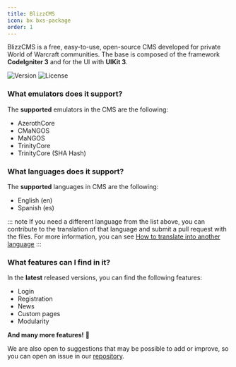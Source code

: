 ```yaml
---
title: BlizzCMS
icon: bx bxs-package
order: 1
---
```


BlizzCMS is a free, easy-to-use, open-source CMS developed for private World of Warcraft communities. The base is composed of the framework **CodeIgniter 3** and for the UI with **UIKit 3**.

![Version](https://img.shields.io/github/v/release/WoW-CMS/BlizzCMS?filter=v2.*&style=flat-square&logo=github&color=green)
![License](https://img.shields.io/github/license/WoW-CMS/BlizzCMS?style=flat-square&color=blue)

### What emulators does it support?

The **supported** emulators in the CMS are the following:

- AzerothCore
- CMaNGOS
- MaNGOS
- TrinityCore
- TrinityCore (SHA Hash)

### What languages does it support?

The **supported** languages in CMS are the following:

- English (en)
- Spanish (es)

::: note
If you need a different language from the list above, you can contribute to the translation of that language and submit a pull request with the files. For more information, you can see [How to translate into another language](../blizzcms/guides/contributions/translate.md)
:::

### What features can I find in it?

In the **latest** released versions, you can find the following features:

- Login
- Registration
- News
- Custom pages
- Modularity

**And many more features!** :tada:

We are also open to suggestions that may be possible to add or improve, so you can open an issue in our [repository](https://github.com/WoW-CMS/BlizzCMS).
